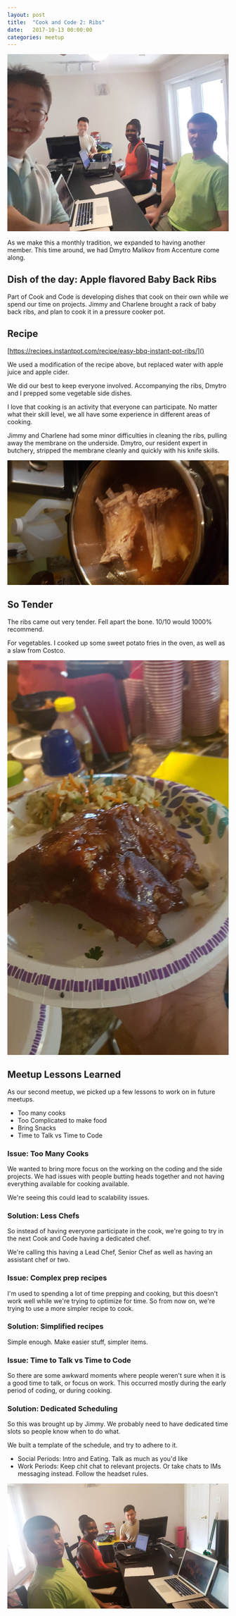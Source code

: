 ```yaml
---
layout: post
title:  "Cook and Code 2: Ribs"
date:   2017-10-13 00:00:00
categories: meetup
---
```


![Cook and Code 2](/images/cook_and_code_2/group_selfie.jpg)

As we make this a monthly tradition, we expanded to having another member. This time around, we had Dmytro Malikov from Accenture come along.

## Dish of the day: Apple flavored Baby Back Ribs

Part of Cook and Code is developing dishes that cook on their own while we spend our time on projects. Jimmy and Charlene brought a rack of baby back ribs, and plan to cook it in a pressure cooker pot. 
 
## Recipe
[https://recipes.instantpot.com/recipe/easy-bbq-instant-pot-ribs/]() 

We used a modification of the recipe above, but replaced water with apple juice and apple cider.

We did our best to keep everyone involved. Accompanying the ribs, Dmytro and I prepped some vegetable side dishes.

I love that cooking is an activity that everyone can participate. No matter what their skill level, we all have some experience in different areas of cooking.

Jimmy and Charlene had some minor difficulties in cleaning the ribs, pulling away the membrane on the underside. Dmytro, our resident expert in butchery, stripped the membrane cleanly and quickly with his knife skills.

![Ribs in Pot](/images/cook_and_code_2/ribs_in_pot.jpg)


## So Tender

 The ribs came out very tender. Fell apart the bone. 10/10 would 1000% recommend.

 For vegetables. I cooked up some sweet potato fries in the oven, as well as a slaw from Costco.


![Ribs in Pot](/images/cook_and_code_2/ribs_on_plate.jpg)


## Meetup Lessons Learned

As our second meetup, we picked up a few lessons to work on in future meetups.

- Too many cooks
- Too Complicated to make food
- Bring Snacks
- Time to Talk vs Time to Code

### Issue: Too Many Cooks

We wanted to bring more focus on the working on the coding and the side projects. We had issues with people butting heads together and not having everything available for cooking available.

We're seeing this could lead to scalability issues.

### Solution: Less Chefs

So instead of having everyone participate in the cook, we're going to try in the next Cook and Code having a dedicated chef.

We're calling this having a Lead Chef, Senior Chef as well as having an assistant chef or two.

### Issue: Complex prep recipes

I'm used to spending a lot of time prepping and cooking, but this doesn't work well while we're trying to optimize for time. So from now on, we're trying to use a more simpler recipe to cook.


### Solution: Simplified recipes

Simple enough. Make easier stuff, simpler items.

### Issue: Time to Talk vs Time to Code

So there are some awkward moments where people weren't sure when it is a good time to talk, or focus on work. This occurred mostly during the early period of coding, or during cooking.

### Solution: Dedicated Scheduling

So this was brought up by Jimmy. We probably need to have dedicated time slots so people know when to do what.

We built a template of the schedule, and try to adhere to it.

- Social Periods: Intro and Eating. Talk as much as you'd like
- Work Periods: Keep chit chat to relevant projects. Or take chats to IMs messaging instead. Follow the headset rules.

![Selfie including Tommy](/images/cook_and_code_2/group_photo.jpg)